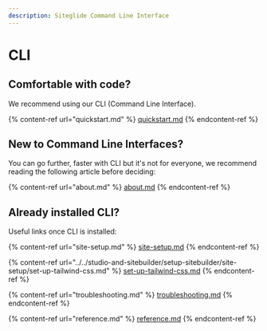 ```yaml
---
description: Siteglide Command Line Interface
---
```


# CLI

## Comfortable with code?

We recommend using our CLI (Command Line Interface).

{% content-ref url="quickstart.md" %}
[quickstart.md](quickstart.md)
{% endcontent-ref %}

## New to Command Line Interfaces?

You can go further, faster with CLI but it's not for everyone, we recommend reading the following article before deciding:

{% content-ref url="about.md" %}
[about.md](about.md)
{% endcontent-ref %}

## Already installed CLI?

Useful links once CLI is installed:

{% content-ref url="site-setup.md" %}
[site-setup.md](site-setup.md)
{% endcontent-ref %}

{% content-ref url="../../studio-and-sitebuilder/setup-sitebuilder/site-setup/set-up-tailwind-css.md" %}
[set-up-tailwind-css.md](../../studio-and-sitebuilder/setup-sitebuilder/site-setup/set-up-tailwind-css.md)
{% endcontent-ref %}

{% content-ref url="troubleshooting.md" %}
[troubleshooting.md](troubleshooting.md)
{% endcontent-ref %}

{% content-ref url="reference.md" %}
[reference.md](reference.md)
{% endcontent-ref %}
